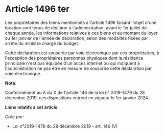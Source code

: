 # Article 1496 ter

Les propriétaires des biens mentionnés à l'article 1496 faisant l'objet d'une location sont tenus de déclarer à
l'administration, avant le 1er juillet de chaque année, les informations relatives à ces biens et au montant du loyer au 1er
janvier de l'année de déclaration, selon des modalités fixées par arrêté du ministre chargé du budget.

Cette déclaration est souscrite par voie électronique par ces propriétaires, à l'exception des propriétaires personnes
physiques dont la résidence principale n'est pas équipée d'un accès internet ou qui indiquent à l'administration ne pas être
en mesure de souscrire cette déclaration par voie électronique.

**Nota:**

Conformément au A du X de l'article 146 de la loi n° 2019-1479 du 28 décembre 2019, ces dispositions entrent en vigueur le
1er janvier 2024.

**Liens relatifs à cet article**

_Créé par_:

  - Loi n°2019-1479 du 28 décembre 2019 - art. 146 (V)
